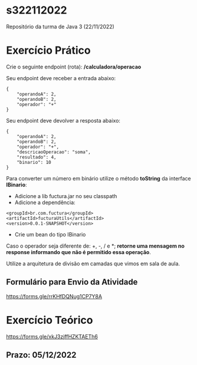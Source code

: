 # s322112022
Repositório da turma de Java 3 (22/11/2022)

# Exercício Prático

Crie o seguinte endpoint (rota): **/calculadora/operacao**

Seu endpoint deve receber a entrada abaixo:

```
{
    "operandoA": 2,
    "operandoB": 2,
    "operador": "+"
}
```

Seu endpoint deve devolver a resposta abaixo:

```
{
    "operandoA": 2,
    "operandoB": 2,
    "operador": "+",
    "descricaoOperacao": "soma",
    "resultado": 4,
    "binario": 10
}
```

Para converter um número em binário utilize o método **toString** da interface **IBinario**: 

- Adicione a lib fuctura.jar no seu classpath
- Adicione a dependência:

```
<groupId>br.com.fuctura</groupId>
<artifactId>fucturaUtils</artifactId>
<version>0.0.1-SNAPSHOT</version>
```
- Crie um bean do tipo IBinario


Caso o operador seja diferente de: +, -, / e *; **retorne uma mensagem no response 
informando que não é permitido essa operação**.

Utilize a arquitetura de divisão em camadas que vimos em sala de aula.


## Formulário para Envio da Atividade

https://forms.gle/rrKHfDQNug1CP7Y8A


# Exercício Teórico

https://forms.gle/xkJ3zjffHZKTAETh6


## Prazo: 05/12/2022
